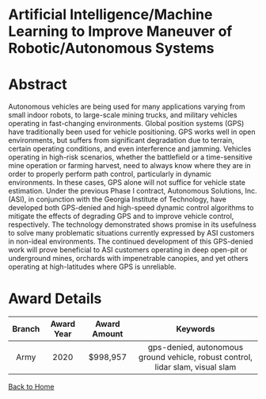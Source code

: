 
Artificial Intelligence/Machine Learning to Improve Maneuver of Robotic/Autonomous Systems
==========================================================================================

# Abstract


Autonomous vehicles are being used for many applications varying from small indoor robots, to large-scale mining trucks, and military vehicles operating in fast-changing environments. Global position systems (GPS) have traditionally been used for vehicle positioning. GPS works well in open environments, but suffers from significant degradation due to terrain, certain operating conditions, and even interference and jamming. Vehicles operating in high-risk scenarios, whether the battlefield or a time-sensitive mine operation or farming harvest, need to always know where they are in order to properly perform path control, particularly in dynamic environments. In these cases, GPS alone will not suffice for vehicle state estimation. Under the previous Phase I contract, Autonomous Solutions, Inc. (ASI), in conjunction with the Georgia Institute of Technology, have developed both GPS-denied and high-speed dynamic control algorithms to mitigate the effects of degrading GPS and to improve vehicle control, respectively. The technology demonstrated shows promise in its usefulness to solve many problematic situations currently expressed by ASI customers in non-ideal environments. The continued development of this GPS-denied work will prove beneficial to ASI customers operating in deep open-pit or underground mines, orchards with impenetrable canopies, and yet others operating at high-latitudes where GPS is unreliable.  

# Award Details

|Branch|Award Year|Award Amount|Keywords|
| :---: | :---: | :---: | :---: |
|Army|2020|$998,957|gps-denied, autonomous ground vehicle, robust control, lidar slam, visual slam|
  
  


[Back to Home](https://github.com/chrischow/dod_sbir_awards/CC/#1109)